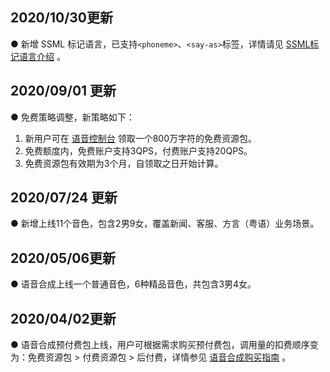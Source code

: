 ## 2020/10/30更新
● 新增 SSML 标记语言，已支持`<phoneme>`、`<say-as>`标签，详情请见 [SSML标记语言介绍](https://cloud.tencent.com/document/product/1073/49575) 。


## 2020/09/01 更新
● 免费策略调整，新策略如下：
1. 	新用户可在 [语音控制台](https://console.cloud.tencent.com/tts/resourcebundle) 领取一个800万字符的免费资源包。
2. 	免费额度内，免费账户支持3QPS，付费账户支持20QPS。
3. 	免费资源包有效期为3个月，自领取之日开始计算。


## 2020/07/24 更新
● 新增上线11个音色，包含2男9女，覆盖新闻、客服、方言（粤语）业务场景。

## 2020/05/06更新
● 语音合成上线一个普通音色，6种精品音色，共包含3男4女。

## 2020/04/02更新
● 语音合成预付费包上线，用户可根据需求购买预付费包，调用量的扣费顺序变为：免费资源包 > 付费资源包 > 后付费，详情参见 [语音合成购买指南](https://cloud.tencent.com/document/product/1073/34112) 。

